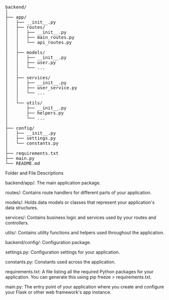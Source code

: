 <pre>
backend/
│
├── app/
│   ├── __init__.py
│   ├── routes/
│   │   ├── __init__.py
│   │   ├── main_routes.py
│   │   └── api_routes.py
│   │
│   ├── models/
│   │   ├── __init__.py
│   │   ├── user.py
│   │   └── ...
│   │
│   ├── services/
│   │   ├── __init__.py
│   │   ├── user_service.py
│   │   └── ...
│   │
│   └── utils/
│       ├── __init__.py
│       ├── helpers.py
│       └── ...
│
├── config/
│   ├── __init__.py
│   ├── settings.py
│   └── constants.py
│
├── requirements.txt
├── main.py
└── README.md
</pre>

Folder and File Descriptions

backend/app/: The main application package.

routes/: Contains route handlers for different parts of your application.

models/: Holds data models or classes that represent your application's data structures.

services/: Contains business logic and services used by your routes and controllers.

utils/: Contains utility functions and helpers used throughout the application.

backend/config/: Configuration package.

settings.py: Configuration settings for your application.

constants.py: Constants used across the application.

requirements.txt: A file listing all the required Python packages for your application. You can generate this using pip freeze > requirements.txt.

main.py: The entry point of your application where you create and configure your Flask or other web framework's app instance.